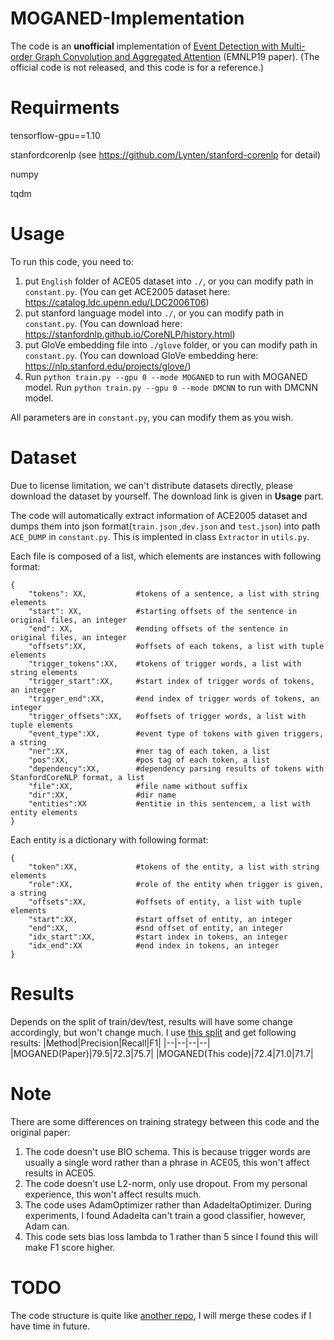 # MOGANED-Implementation
The code is an **unofficial** implementation of [Event Detection with Multi-order Graph Convolution and Aggregated Attention](https://www.aclweb.org/anthology/D19-1582/) (EMNLP19 paper). (The official code is not released, and this code is for a reference.)

# Requirments
tensorflow-gpu==1.10

stanfordcorenlp (see https://github.com/Lynten/stanford-corenlp for detail)

numpy

tqdm

# Usage
To run this code, you need to:
1. put ```English``` folder of ACE05 dataset into ```./```, or you can modify path in ```constant.py```. (You can get ACE2005 dataset here: https://catalog.ldc.upenn.edu/LDC2006T06)
2. put stanford language model into ```./```, or you can modify path in ```constant.py```. (You can download here: https://stanfordnlp.github.io/CoreNLP/history.html)
3. put GloVe embedding file into ```./glove``` folder, or you can modify path in ```constant.py```. (You can download GloVe embedding here: https://nlp.stanford.edu/projects/glove/)
4. Run ```python train.py --gpu 0 --mode MOGANED``` to run with MOGANED model.  Run ```python train.py --gpu 0 --mode DMCNN``` to run with DMCNN model.

All parameters are in ```constant.py```, you can modify them as you wish.

# Dataset
Due to license limitation, we can't distribute datasets directly, please download the dataset by yourself. The download link is given in **Usage** part.

The code will automatically extract information of ACE2005 dataset and dumps them into json format(```train.json``` ,```dev.json``` and ```test.json```) into path ```ACE_DUMP``` in ```constant.py```. This is implented in class ```Extractor``` in ```utils.py```.

Each file is composed of a list, which elements are instances with following format:
```
{
    "tokens": XX,           #tokens of a sentence, a list with string elements
    "start": XX,            #starting offsets of the sentence in original files, an integer
    "end": XX,              #ending offsets of the sentence in original files, an integer
    "offsets":XX,           #offsets of each tokens, a list with tuple elements
    "trigger_tokens":XX,    #tokens of trigger words, a list with string elements
    "trigger_start":XX,     #start index of trigger words of tokens, an integer
    "trigger_end":XX,       #end index of trigger words of tokens, an integer
    "trigger_offsets":XX,   #offsets of trigger words, a list with tuple elements
    "event_type":XX,        #event type of tokens with given triggers, a string
    "ner":XX,               #ner tag of each token, a list
    "pos":XX,               #pos tag of each token, a list
    "dependency":XX,        #dependency parsing results of tokens with StanfordCoreNLP format, a list
    "file":XX,              #file name without suffix
    "dir":XX,               #dir name
    "entities":XX           #entitie in this sentencem, a list with entity elements
}
```


Each entity is a dictionary with following format:
```
{
    "token":XX,             #tokens of the entity, a list with string elements
    "role":XX,              #role of the entity when trigger is given, a string
    "offsets":XX,           #offsets of entity, a list with tuple elements
    "start":XX,             #start offset of entity, an integer
    "end":XX,               #snd offset of entity, an integer
    "idx_start":XX,         #start index in tokens, an integer
    "idx_end":XX            #end index in tokens, an integer
}
```
# Results
Depends on the split of train/dev/test, results will have some change accordingly, but won't change much.
I use [this split](https://github.com/thunlp/HMEAE/blob/master/logs/split.json) and get following results:
|Method|Precision|Recall|F1|
|--|--|--|--|
|MOGANED(Paper)|79.5|72.3|75.7|
|MOGANED(This code)|72.4|71.0|71.7|

# Note
There are some differences on training strategy between this code and the original paper:
1. The code doesn't use BIO schema. This is because trigger words are usually a single word rather than a phrase in ACE05, this won't affect results in ACE05.
2. The code doesn't use L2-norm, only use dropout. From my personal experience, this won't affect results much. 
3. The code uses AdamOptimizer rather than AdadeltaOptimizer. During experiments, I found Adadelta can't train a good classifier, however, Adam can. 
4. This code sets bias loss lambda to 1 rather than 5 since I found this will make F1 score higher.

# TODO
The code structure is quite like [another repo](https://github.com/thunlp/HMEAE), I will merge these codes if I have time in future.
